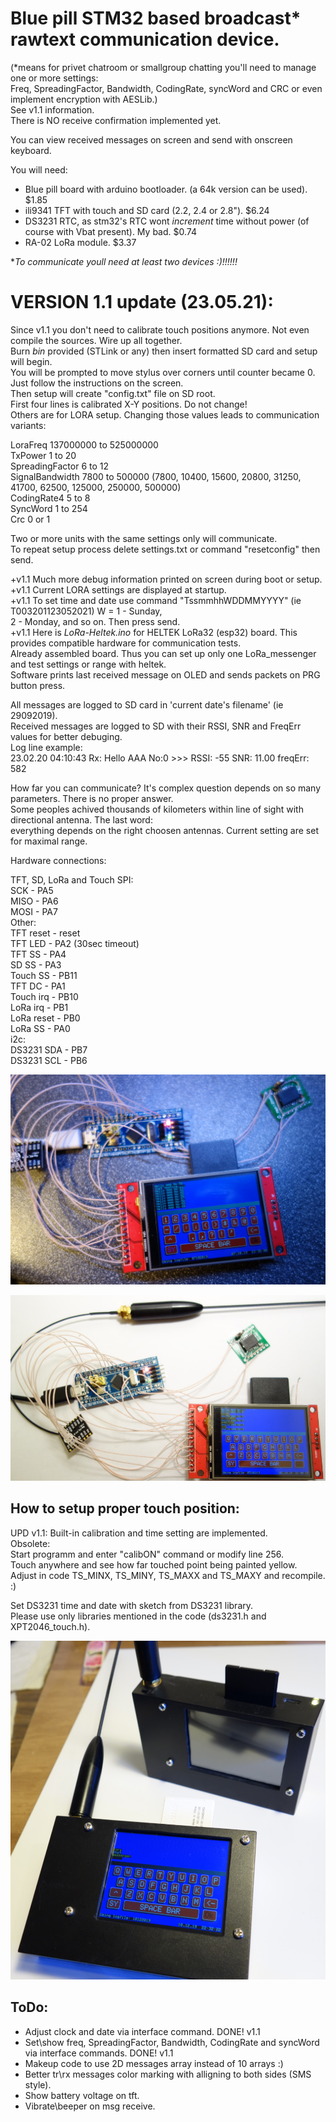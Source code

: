 # Blue pill STM32 based broadcast* rawtext communication device.  
(*means for privet chatroom or smallgroup chatting you'll need to manage one or more settings:  
Freq, SpreadingFactor, Bandwidth, CodingRate, syncWord and CRC or even implement encryption with AESLib.)  
See v1.1 information.  
There is NO receive confirmation implemented yet.  
  
You can view received messages on screen and send with onscreen keyboard.  
  
You will need:  
- Blue pill board with arduino bootloader. (a 64k version can be used). $1.85  
- ili9341 TFT with touch and SD card (2.2, 2.4 or 2.8"). $6.24  
- DS3231 RTC, as stm32's RTC wont _increment_ time without power (of course with Vbat present). My bad. $0.74  
- RA-02 LoRa module. $3.37  
  
*_To communicate youll need at least two devices :)!!!!!!_  
  
  
# VERSION 1.1 update (23.05.21):  
Since v1.1 you don't need to calibrate touch positions anymore. Not even compile the sources. Wire up all together.  
Burn _bin_ provided (STLink or any) then insert formatted SD card and setup will begin.  
You will be prompted to move stylus over corners until counter became 0.  
Just follow the instructions on the screen.  
Then setup will create "config.txt" file on SD root.  
First four lines is calibrated X-Y positions. Do not change!  
Others are for LORA setup. Changing those values leads to communication variants:  
  
LoraFreq 137000000 to 525000000  
TxPower 1 to 20  
SpreadingFactor 6 to 12  
SignalBandwidth 7800 to 500000 (7800, 10400, 15600, 20800, 31250, 41700, 62500, 125000, 250000, 500000)  
CodingRate4 5 to 8  
SyncWord  1 to 254  
Crc 0 or 1  
  
Two or more units with the same settings only will communicate.  
To repeat setup process delete settings.txt or command "resetconfig" then send.  
  
+v1.1 Much more debug information printed on screen during boot or setup.  
+v1.1 Current LORA settings are displayed at startup.  
+v1.1 To set time and date use command  "TssmmhhWDDMMYYYY" (ie T003201123052021) W = 1 - Sunday,  
2 - Monday, and so on. Then press send.  
+v1.1 Here is _LoRa-Heltek.ino_ for HELTEK LoRa32 (esp32) board. This provides compatible hardware for communication tests.  
Already assembled board. Thus you can set up only one LoRa_messenger and test settings or range with heltek.  
Software prints last received message on OLED and sends packets on PRG button press.  
  
  
All messages are logged to SD card in 'current date's filename' (ie 29092019).  
Received messages are logged to SD with their RSSI, SNR and FreqErr values for better debuging.  
Log line example:  
23.02.20  04:10:43  Rx: Hello AAA No:0 >>> RSSI: -55 SNR: 11.00 freqErr: 582  
  
How far you can communicate? It's complex question depends on so many parameters. There is no proper answer.  
Some peoples achived thousands of kilometers within line of sight with directional antenna. The last word:  
everything depends on the right choosen antennas. Current setting are set for maximal range.  
  
Hardware connections:  
  
TFT, SD, LoRa and Touch SPI:  
SCK        - PA5  
MISO       - PA6  
MOSI       - PA7  
Other:  
TFT reset  - reset  
TFT LED    - PA2 (30sec timeout)  
TFT SS     - PA4  
SD SS      - PA3  
Touch SS   - PB11  
TFT DC     - PA1  
Touch irq  - PB10  
LoRa irq   - PB1  
LoRa reset - PB0  
LoRa SS    - PA0  
i2c:  
DS3231 SDA    - PB7  
DS3231 SCL    - PB6  
  
![alt text](https://github.com/Airrr17/LoRa_messenger/blob/master/LoRa1.jpg)  
  
![alt text](https://github.com/Airrr17/LoRa_messenger/blob/master/LoRa2.jpg)  
  
## How to setup proper touch position:  

UPD v1.1: Built-in calibration and time setting are implemented.  
Obsolete:  
Start programm and enter "calibON" command or modify line 256.  
Touch anywhere and see how far touched point being painted yellow.  
Adjust in code TS_MINX, TS_MINY, TS_MAXX and TS_MAXY and recompile. :)  
  
Set DS3231 time and date with sketch from DS3231 library.  
Please use only libraries mentioned in the code (ds3231.h and XPT2046_touch.h).  
  
![alt text](https://github.com/Airrr17/LoRa_messenger/blob/master/LoRa_main.png)  
    
## ToDo:  
  
- Adjust clock and date via interface command. DONE! v1.1  
- Set\show freq, SpreadingFactor, Bandwidth, CodingRate and syncWord via interface commands. DONE! v1.1  
- Makeup code to use 2D messages array instead of 10 arrays :)  
- Better tr\rx messages color marking with alligning to both sides (SMS style).  
- Show battery voltage on tft.  
- Vibrate\beeper on msg receive.  
